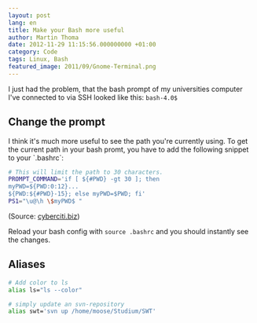 ```yaml
---
layout: post
lang: en
title: Make your Bash more useful
author: Martin Thoma
date: 2012-11-29 11:15:56.000000000 +01:00
category: Code
tags: Linux, Bash
featured_image: 2011/09/Gnome-Terminal.png
---
```

I just had the problem, that the bash prompt of my universities
computer I've connected to via SSH looked like this:
`bash-4.0$`

<h2>Change the prompt</h2>
I think it's much more useful to see the path you're currently using.
To get the current path in your bash promt, you have to add the
following snippet to your `.bashrc`:

```bash
# This will limit the path to 30 characters.
PROMPT_COMMAND='if [ ${#PWD} -gt 30 ]; then
myPWD=${PWD:0:12}...
${PWD:${#PWD}-15}; else myPWD=$PWD; fi'
PS1="\u@\h \$myPWD$ "
```

(Source: <a href="http://www.cyberciti.biz/tips/howto-linux-unix-bash-shell-setup-prompt.html">cyberciti.biz</a>)

Reload your bash config with `source .bashrc` and you should
instantly see the changes.

<h2>Aliases</h2>

```bash
# Add color to ls
alias ls="ls --color"
```

```bash
# simply update an svn-repository
alias swt='svn up /home/moose/Studium/SWT'
```
